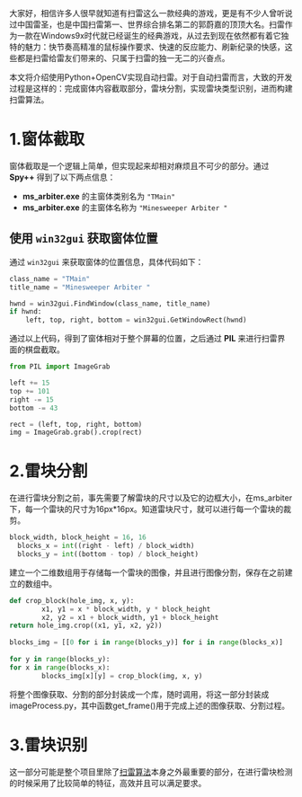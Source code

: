 大家好，相信许多人很早就知道有扫雷这么一款经典的游戏，更是有不少人曾听说过中国雷圣，也是中国扫雷第一、世界综合排名第二的郭蔚嘉的顶顶大名。扫雷作为一款在Windows9x时代就已经诞生的经典游戏，从过去到现在依然都有着它独特的魅力：快节奏高精准的鼠标操作要求、快速的反应能力、刷新纪录的快感，这些都是扫雷给雷友们带来的、只属于扫雷的独一无二的兴奋点。

本文将介绍使用Python+OpenCV实现自动扫雷。对于自动扫雷而言，大致的开发过程是这样的：完成窗体内容截取部分，雷块分割，实现雷块类型识别，进而构建扫雷算法。

# 1.窗体截取

窗体截取是一个逻辑上简单，但实现起来却相对麻烦且不可少的部分。通过 **Spy++** 得到了以下两点信息：

- **ms_arbiter.exe** 的主窗体类别名为 `"TMain"`
- **ms_arbiter.exe** 的主窗体名称为 `"Minesweeper Arbiter "`

## 使用 `win32gui` 获取窗体位置

通过 `win32gui` 来获取窗体的位置信息，具体代码如下：

```python
class_name = "TMain"
title_name = "Minesweeper Arbiter "

hwnd = win32gui.FindWindow(class_name, title_name)
if hwnd:
    left, top, right, bottom = win32gui.GetWindowRect(hwnd)
```

通过以上代码，得到了窗体相对于整个屏幕的位置，之后通过 **PIL** 来进行扫雷界面的棋盘截取。

```python
from PIL import ImageGrab

left += 15
top += 101
right -= 15
bottom -= 43

rect = (left, top, right, bottom)
img = ImageGrab.grab().crop(rect)
```

# 2.雷块分割 

在进行雷块分割之前，事先需要了解雷块的尺寸以及它的边框大小，在ms_arbiter下，每一个雷块的尺寸为16px*16px。知道雷块尺寸，就可以进行每一个雷块的裁剪。

```python
block_width, block_height = 16, 16
  blocks_x = int((right - left) / block_width)
  blocks_y = int((bottom - top) / block_height)
```

建立一个二维数组用于存储每一个雷块的图像，并且进行图像分割，保存在之前建立的数组中。

```python
def crop_block(hole_img, x, y):
        x1, y1 = x * block_width, y * block_height
        x2, y2 = x1 + block_width, y1 + block_height
return hole_img.crop((x1, y1, x2, y2))
 
blocks_img = [[0 for i in range(blocks_y)] for i in range(blocks_x)]
 
for y in range(blocks_y):
for x in range(blocks_x):
        blocks_img[x][y] = crop_block(img, x, y)
```

 将整个图像获取、分割的部分封装成一个库，随时调用，将这一部分封装成imageProcess.py，其中函数get_frame()用于完成上述的图像获取、分割过程。

# 3.雷块识别

这一部分可能是整个项目里除了[扫雷算法](https://so.csdn.net/so/search?q=扫雷算法&spm=1001.2101.3001.7020)本身之外最重要的部分，在进行雷块检测的时候采用了比较简单的特征，高效并且可以满足要求。 

